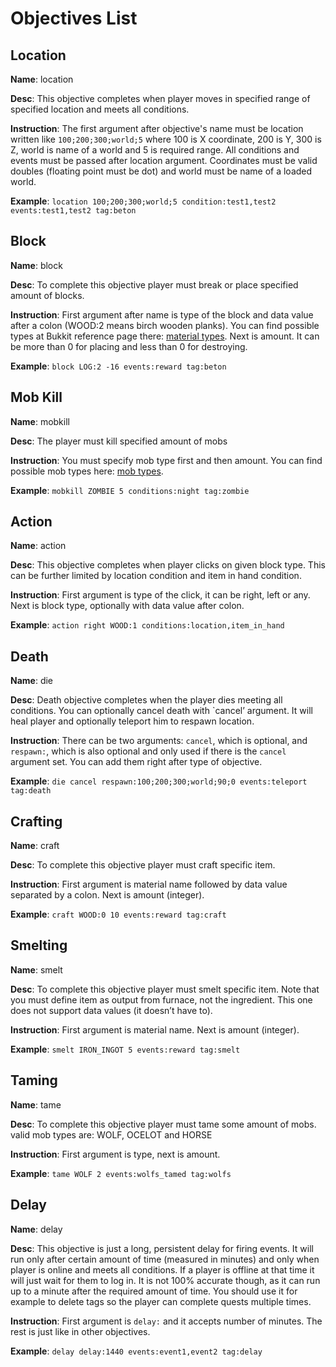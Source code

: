 Objectives List
=============

Location
--------------------

**Name**: location

**Desc**: This objective completes when player moves in specified range of specified location and meets all conditions.

**Instruction**: The first argument after objective's name must be location written like `100;200;300;world;5` where 100 is X coordinate, 200 is Y, 300 is Z, world is name of a world and 5 is required range. All conditions and events must be passed after location argument. Coordinates must be valid doubles (floating point must be dot) and world must be name of a loaded world.

**Example**: `location 100;200;300;world;5 condition:test1,test2 events:test1,test2 tag:beton`

Block
--------------------

**Name**: block

**Desc**: To complete this objective player must break or place specified amount of blocks.

**Instruction**: First argument after name is type of the block and data value after a colon (WOOD:2 means birch wooden planks). You can find possible types at Bukkit reference page there: [material types](jd.bukkit.org/rb/apidocs/org/bukkit/Material.html). Next is amount. It can be more than 0 for placing and less than 0 for destroying.

**Example**: `block LOG:2 -16 events:reward tag:beton`

Mob Kill
--------------------

**Name**: mobkill

**Desc**: The player must kill specified amount of mobs

**Instruction**: You must specify mob type first and then amount. You can find possible mob types here: [mob types](http://jd.bukkit.org/rb/apidocs/org/bukkit/entity/EntityType.html).

**Example**: `mobkill ZOMBIE 5 conditions:night tag:zombie`

Action
--------------------

**Name**: action

**Desc**: This objective completes when player clicks on given block type. This can be further limited by location condition and item in hand condition.

**Instruction**: First argument is type of the click, it can be right, left or any. Next is block type, optionally with data value after colon.

**Example**: `action right WOOD:1 conditions:location,item_in_hand`

Death
--------------------

**Name**: die

**Desc**: Death objective completes when the player dies meeting all conditions. You can optionally cancel death with `cancel’ argument. It will heal player and optionally teleport him to respawn location.

**Instruction**: There can be two arguments: `cancel`, which is optional, and `respawn:`, which is also optional and only used if there is the `cancel` argument set. You can add them right after type of objective.

**Example**: `die cancel respawn:100;200;300;world;90;0 events:teleport tag:death`

Crafting
--------------------

**Name**: craft

**Desc**: To complete this objective player must craft specific item.

**Instruction**: First argument is material name followed by data value separated by a colon. Next is amount (integer).

**Example**: `craft WOOD:0 10 events:reward tag:craft`

Smelting
--------------------

**Name**: smelt

**Desc**: To complete this objective player must smelt specific item. Note that you must define item as output from furnace, not the ingredient. This one does not support data values (it doesn’t have to).

**Instruction**: First argument is material name. Next is amount (integer).

**Example**: `smelt IRON_INGOT 5 events:reward tag:smelt`

Taming
--------------------

**Name**: tame

**Desc**: To complete this objective player must tame some amount of mobs. valid mob types are: WOLF, OCELOT and HORSE

**Instruction**: First argument is type, next is amount.

**Example**: `tame WOLF 2 events:wolfs_tamed tag:wolfs`

Delay
-------------------

**Name**: delay

**Desc**: This objective is just a long, persistent delay for firing events. It will run only after certain amount of time (measured in minutes) and only when player is online and meets all conditions. If a player is offline at that time it will just wait for them to log in. It is not 100% accurate though, as it can run up to a minute after the required amount of time. You should use it for example to delete tags so the player can complete quests multiple times.

**Instruction**: First argument is `delay:` and it accepts number of minutes. The rest is just like in other objectives.

**Example**: `delay delay:1440 events:event1,event2 tag:delay`